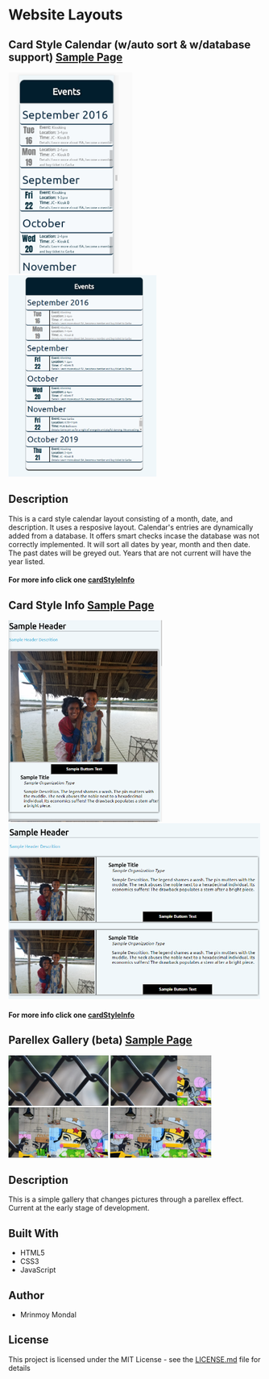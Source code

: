 # Website Layouts

## Card Style Calendar (w/auto sort & w/database support) [Sample Page](https://mims002.github.io/websiteLayouts/cardStyleCalendar/)
<img src="cardStyleCalendar/Sample%20Images/mobile.PNG" height="400px"></img>
<img src="cardStyleCalendar/Sample%20Images/portrait.PNG" height="400px"></img>
## Description
This is a card style calendar layout consisting of a month, date, and description. It uses a resposive layout. Calendar's entries are dynamically added from a database. It offers smart checks incase the database was not correctly implemented. It will sort all dates by year, month and then date. The past dates will be greyed out. Years that are not current will have the year listed. 
#### For more info click one [cardStyleInfo](https://github.com/mims002/websiteLayouts/tree/master/cardStyleCalendar)

## Card Style Info [Sample Page](https://mims002.github.io/websiteLayouts/cardStyleInfo/)
<img src="cardStyleInfo/Sample%20Images/mobile.PNG" height="400px"></img>
<img src="cardStyleInfo/Sample%20Images/portrait.PNG" width="500px"></img>
#### For more info click one [cardStyleInfo](https://github.com/mims002/websiteLayouts/tree/master/cardStyleInfo)

## Parellex Gallery (beta) [Sample Page](https://mims002.github.io/websiteLayouts/parallexGallery/)
<img src="parallexGallery/Sample%20Images/p1.PNG" height="100px"></img>
<img src="parallexGallery/Sample%20Images/p2.PNG" height="100px"></img>
<img src="parallexGallery/Sample%20Images/p3.PNG" height="100px"></img>
<img src="parallexGallery/Sample%20Images/p4.PNG" height="100px"></img>
## Description
This is a simple gallery that changes pictures through a parellex effect. Current at the early stage of development. 

## Built With
  * HTML5
  * CSS3
  * JavaScript
  
## Author
  * Mrinmoy Mondal 
  
## License
This project is licensed under the MIT License - see the [LICENSE.md](LICENSE) file for details
